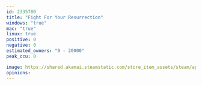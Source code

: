 ```yaml
---
id: 2335780
title: "Fight For Your Resurrection"
windows: "true"
mac: "true"
linux: true
positive: 0
negative: 0
estimated_owners: "0 - 20000"
peak_ccu: 0

image: https://shared.akamai.steamstatic.com/store_item_assets/steam/apps/2335780/header.jpg?t=1680691226
opinions:
---
```


